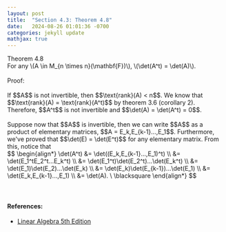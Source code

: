 ```yaml
---
layout: post
title:  "Section 4.3: Theorem 4.8"
date:   2024-08-26 01:01:36 -0700
categories: jekyll update
mathjax: true
---
```

<div class="purdiv">
Theorem 4.8
</div>
<div class="purbdiv">
For any \(A \in M_{n \times n}(\mathbf{F})\), \(\det(A^t) = \det(A)\).
</div>
<br>
Proof:
<br>
<br>
If $$A$$ is not invertible, then $$\text{rank}(A) < n$$. We know that $$\text{rank}(A) = \text{rank}(A^t)$$ by theorem 3.6 (corollary 2). Therefore, $$A^t$$ is not invertible and $$\det(A) = \det(A^t) = 0$$.
<br>
<br>
Suppose now that $$A$$ is invertible, then we can write $$A$$ as a product of elementary matrices, $$A = E_k,E_{k-1}...,E_1$$. Furthermore, we've proved that $$\det(E) = \det(E^t)$$ for any elementary matrix. From this, notice that

<div>
	$$
	\begin{align*}
	\det(A^t) &= \det((E_k,E_{k-1}...,E_1)^t) \\
	          &= \det(E_1^tE_2^t...E_k^t) \\
	          &= \det(E_1^t)\det(E_2^t)...\det(E_k^t) \\
	          &= \det(E_1)\det(E_2)...\det(E_k) \\
	          &= \det(E_k)\det(E_{k-1})...\det(E_1) \\
	          &= \det(E_k,E_{k-1}...,E_1) \\
			  &= \det(A). \ \blacksquare
	\end{align*}
	$$
</div>
<br>
<br>
<!------------------------------------------------------------------------------------>
<h4><b>References:</b></h4>
<ul>
<li><a href="https://www.amazon.com/Linear-Algebra-5th-Stephen-Friedberg/dp/0134860241/ref=tmm_hrd_swatch_0?_encoding=UTF8&qid=&sr=">Linear Algebra 5th Edition</a></li>
</ul>
























